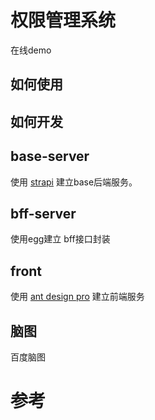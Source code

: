 # 权限管理系统

在线demo


## 如何使用


## 如何开发


## base-server

使用 [strapi](https://strapi.io/) 建立base后端服务。

## bff-server

使用egg建立 bff接口封装


## front
使用  [ant design pro](https://pro.ant.design/index-cn) 建立前端服务

## 脑图

百度脑图


# 参考